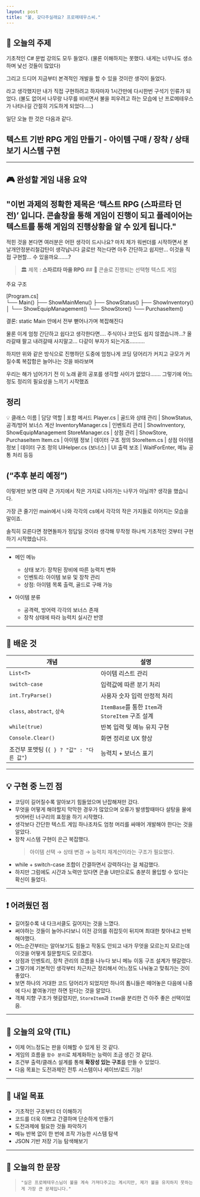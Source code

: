 ```yaml
---
layout: post
title: "불, 갖다주실래요? 프로메테우스씨."
---
```


## 📌 오늘의 주제

기초적인 C# 문법 강의도 모두 들었다.
(물론 이해하지는 못했다. 내게는 너무나도 생소하며 낯선 것들이 많았다)

그리고 드디어 지금부터 본격적인 개발을 할 수 있을 것이란 생각이 들었다.

라고 생각했지만 내가 직접 구현하려고 하자마자 1시간만에 다시한번 구석기 인류가 되었다.
(불도 없어서 나무랑 나무를 비비면서 불을 피우려고 하는 모습에 난 프로메테우스가 나타나길 간절히 기도하게 되었다.....)

일단 오늘 한 것은 다음과 같다.

## 텍스트 기반 RPG 게임 만들기 - 아이템 구매 / 장착 / 상태 보기 시스템 구현 ##

---

## 🎮 완성할 게임 내용 요약

## "이번 과제의 정확한 제목은 ‘텍스트 RPG (스파르타 던전)’ 입니다. 콘솔창을 통해 게임이 진행이 되고 플레이어는 텍스트를 통해 게임의 진행상황을 알 수 있게 됩니다." ## 

적힌 것을 본다면 여러분은 어떤 생각이 드시나요? 마치 제가 워썬더를 시작하면서 본 날개안정분리철갑탄이 생각납니다
글로만 적는다면 아주 간단하고 쉽지만... 이것을 직접 구현할... 수 있을까요.......?

> 🏛️ 제목 : **스파르타 마을 RPG**  ##
> 💬 콘솔로 진행되는 선택형 텍스트 게임

주요 구조

[Program.cs]  
└── Main()
    ├── ShowMainMenu()
        ├── ShowStatus()
        ├── ShowInventory()
        │   └── ShowEquipManagement()
        └── ShowStore()
            └── PurchaseItem()

결론: static Main 안에서 전부 뻗어나가며 복잡해진다

물론 이게 엄청 간단하고 쉽다고 생각한다면....  주식이나 코인도 쉽지 않겠습니까...? 
올라갈때 팔고 내려갈때 사지말고... 다같이 부자가 되는거죠..........

하지만 위와 같은 방식으로 진행하던 도중에 엄청나게 코딩 덩어리가 커지고 규모가 커질수록 복잡함은 늘어나는 것을 바라보며

우리는 해가 넘어가기 전 이 노래 끝의 공포를 생각할 사이가 없었다.......
그렇기에 어느정도 정리의 필요성을 느끼기 시작했죠

## 정리 ##

💡 클래스 이름 | 담당 역할 | 포함 메서드
Player.cs | 골드와 상태 관리 | ShowStatus, 공격/방어 보너스 계산
InventoryManager.cs | 인벤토리 관리 | ShowInventory, ShowEquipManagement
StoreManager.cs | 상점 관리 | ShowStore, PurchaseItem
Item.cs | 아이템 정보 | 데이터 구조 정의
StoreItem.cs | 상점 아이템 정보 | 데이터 구조 정의
UIHelper.cs (보너스) | UI 출력 보조 | WaitForEnter, 메뉴 공통 처리 등등
## (“추후 분리 예정”) ##

이렇게만 보면 대략 큰 가지에서 작은 가지로 나아가는 나무가 아닐까? 생각을 했습니다.

가장 큰 줄기인 main에서 나와 각각의 cs에서 각각의 작은 가지들로 이어지는 모습을 말이죠.

솔직히 모른다면 정면돌파가 정답일 것이라 생각해 무작정 하나씩 기초적인 것부터 구현하기 시작했습니다.

---

- 메인 메뉴
  - 상태 보기: 장착된 장비에 따른 능력치 변화
  - 인벤토리: 아이템 보유 및 장착 관리
  - 상점: 아이템 목록 출력, 골드로 구매 가능

- 아이템 분류
  - 공격력, 방어력 각각의 보너스 존재
  - 장착 상태에 따라 능력치 실시간 반영

---

## 🧠 배운 것

| 개념 | 설명 |
|------|------|
| `List<T>` | 아이템 리스트 관리 |
| `switch-case` | 입력값에 따른 분기 처리 |
| `int.TryParse()` | 사용자 숫자 입력 안정적 처리 |
| `class`, `abstract`, `상속` | `ItemBase`를 통한 `Item`과 `StoreItem` 구조 설계 |
| `while(true)` | 반복 입력 및 메뉴 유지 구현 |
| `Console.Clear()` | 화면 정리로 UX 향상 |
| 조건부 포맷팅 (`{ } ? "값" : "다른 값"`) | 능력치 + 보너스 표기 |

---

## 💡 구현 중 느낀 점

- 코딩이 길어질수록 알아보기 힘들었으며 난잡해져만 갔다.
- 무엇을 어떻게 해야할지 막막한 경우가 많았으며 오류가 발생할때마다 설탕을 물에 씻어버린 너구리의 표정을 하기 시작했다.
- 생각보다 간단한 텍스트 게임 하나조차도 엄청 머리를 싸매어 개발해야 한다는 것을 알았다.
- 장착 시스템 구현이 은근 복잡했다.  
  > 아이템 선택 → 상태 변경 → 능력치 재계산이라는 구조가 필요했다.  
- while + switch-case 조합이 간결하면서 강력하다는 걸 체감했다.
- 하지만 그럼에도 시간과 노력만 있다면 콘솔 UI만으로도 충분히 몰입할 수 있다는 확신이 들었다.

---

## ❗ 어려웠던 점

- 길어질수록 내 다크서클도 길어지는 것을 느꼈다.
- 써야하는 것들이 늘어나다보니 이전 강의를 쥐잡듯이 뒤지며 최대한 찾아내고 반복해야했다.
- 어느순간부터는 알아보기도 힘들고 작동도 안되고 내가 무엇을 모르는지 모르는데 이것을 어떻게 질문할지도 모르겠다.
- 상점과 인벤토리, 장착 관리의 흐름을 나누다 보니 메뉴 이동 구조 설계가 헷갈렸다.
- 그렇기에 기본적인 생각부터 차근차근 정리해서 어느정도 나눠놓고 맞춰가는 것이 좋았다.
- 보면 하나의 거대한 코드 덩어리가 되었지만 하나의 톱니들은 떼어놓은 다음에 나중에 다시 붙여놓기만 하면 된다는 것을 알았다.
- 객체 지향 구조가 헷갈렸지만, `StoreItem`과 `Item`을 분리한 건 아주 좋은 선택이었음.

---

## 📓 오늘의 요약 (TIL)

- 이제 어느정도는 판을 이해할 수 있게 된 것 같다.
- 게임의 흐름을 `함수 분리`로 체계화하는 능력이 조금 생긴 것 같다.
- 조건부 출력/클래스 설계를 통해 **확장성 있는 구조**를 만들 수 있었다.
- 다음 목표는 도전과제인 전투 시스템이나 세이브/로드 기능!

---

## 🎯 내일 목표

- 기초적인 구조부터 더 이해하기
- 코드를 더욱 이쁘고 간결하며 단순하게 만들기
- 도전과제에 필요한 것들 파악하기
- 메뉴 반복 없이 한 번에 조작 가능한 시스템 탐색
- JSON 기반 저장 기능 탐색해보기

---

## 🧠 오늘의 한 문장
> `"실은 프로메테우스님이 불을 계속 가져다주고는 계시지만, 제가 불을 유지하지 못하는게 가장 큰 문제입니다."`

